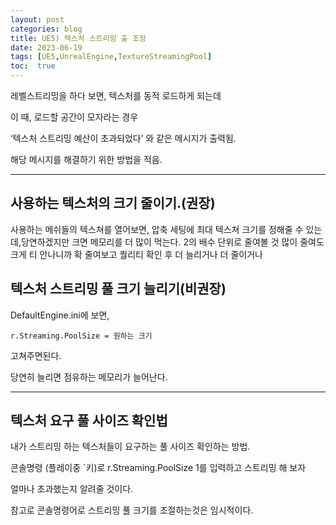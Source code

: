 ```yaml
---
layout: post
categories: blog
title: UE5) 텍스처 스트리밍 출 조정
date: 2023-06-19
tags: [UE5,UnrealEngine,TextureStreamingPool]
toc:  true
---
```


레벨스트리밍을 하다 보면, 텍스처를 동적 로드하게 되는데

이 때, 로드할 공간이 모자라는 경우 

‘텍스처 스트리밍 예산이 초과되었다’ 와 같은 메시지가 출력됨.

해당 메시지를 해결하기 위한 방법을 적음.

----

## 사용하는 텍스처의 크기 줄이기.(권장)

사용하는 메쉬들의 텍스쳐를 열어보면, 압축 세팅에 최대 텍스쳐 크기를 정해줄 수 있는데,당연하겠지만 크면 메모리를 더 많이 먹는다. 
2의 배수 단위로 줄여볼 것
많이 줄여도 크게 티 안나니까 확 줄여보고 퀄리티 확인 후 더 늘리거나 더 줄이거나

## 텍스처 스트리밍 풀 크기 늘리기(비권장)

DefaultEngine.ini에 보면,   
```
r.Streaming.PoolSize = 원하는 크기
```
고쳐주면된다.      

당연히 늘리면 점유하는 메모리가 늘어난다.

-----

## 텍스처 요구 풀 사이즈 확인법

내가 스트리밍 하는 텍스처들이 요구하는 풀 사이즈 확인하는 방법.

콘솔명령 (플레이중 `키)로 r.Streaming.PoolSize 1를 입력하고 스트리밍 해 보자

얼마나 초과했는지 알려줄 것이다.

참고로 콘솔명령어로 스트리밍 풀 크기를 조절하는것은 임시적이다.
